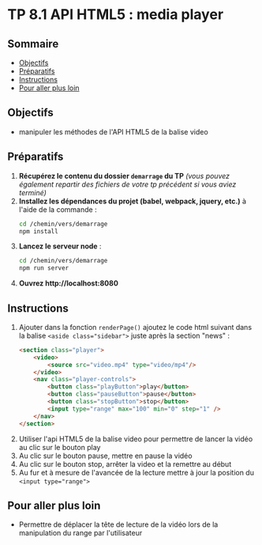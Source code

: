 # TP 8.1 API HTML5 : media player <!-- omit in toc -->

## Sommaire <!-- omit in toc -->
- [Objectifs](#objectifs)
- [Préparatifs](#préparatifs)
- [Instructions](#instructions)
- [Pour aller plus loin](#pour-aller-plus-loin)


## Objectifs
- manipuler les méthodes de l'API HTML5 de la balise video

## Préparatifs
1. **Récupérez le contenu du dossier `demarrage` du TP** *(vous pouvez également repartir des fichiers de votre tp précédent si vous aviez terminé)*
2. **Installez les dépendances du projet (babel, webpack, jquery, etc.)** à l'aide de la commande :
	```bash
	cd /chemin/vers/demarrage
	npm install
	```
3. **Lancez le serveur node** :
	```bash
	cd /chemin/vers/demarrage
	npm run server
	```
4. **Ouvrez http://localhost:8080**


## Instructions
1. Ajouter dans la fonction `renderPage()` ajoutez le code html suivant dans la balise `<aside class="sidebar">` juste après la section "news" :
	```html
	<section class="player">
		<video>
			<source src="video.mp4" type="video/mp4"/>
		</video>
		<nav class="player-controls">
			<button class="playButton">play</button>
			<button class="pauseButton">pause</button>
			<button class="stopButton">stop</button>
			<input type="range" max="100" min="0" step="1" />
		</nav>
	</section>
	```
2. Utiliser l'api HTML5 de la balise video pour permettre de lancer la vidéo au clic sur le bouton play
3. Au clic sur le bouton pause, mettre en pause la vidéo
4. Au clic sur le bouton stop, arrêter la video et la remettre au début
5. Au fur et à mesure de l'avancée de la lecture mettre à jour la position du `<input type="range">`

## Pour aller plus loin
- Permettre de déplacer la tête de lecture de la vidéo lors de la manipulation du range par l'utilisateur
